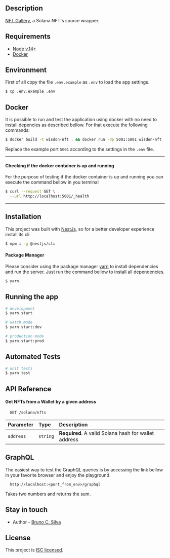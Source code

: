 ## Description

[NFT Gallery](https://github.com/bwmsites/nft-gallery), a Solana NFT's source wrapper.

## Requirements

-   [Node v.14+](https://nodejs.org/)
-   [Docker](https://www.docker.com/)

## Environment

First of all copy the file `.env.example` as `.env` to load the app settings.

```bash
$ cp .env.example .env
```

## Docker

It is possible to run and test the application using docker with no need to install depencies as described bellow. For that execute the following commands:

```bash
$ docker build -t wisdon-nft . && docker run -dp 5001:5001 wisdon-nft
```

Replace the example port `5001` according to the settings in the `.env` file.

---

#### Checking if the docker container is up and running

For the purpose of testing if the docker container is up and running you can execute the command bellow in you terminal

```bash
$ curl --request GET \
  --url http://localhost:5001/_health
```

---

## Installation

This project was built with [NestJs](https://docs.nestjs.com/), so for a better developer experience install its cli.

```bash
$ npm i -g @nestjs/cli
```

#### Package Manager

Please consider using the package manager [yarn](https://yarnpkg.com/) to install dependencies and run the server. Just run the command bellow to install all dependencies.

```bash
$ yarn
```

## Running the app

```bash
# development
$ yarn start

# watch mode
$ yarn start:dev

# production mode
$ yarn start:prod
```

## Automated Tests

```bash
# unit tests
$ yarn test

```

## API Reference

#### Get NFTs from a Wallet by a given address

```http
  GET /solana/nfts
```

| Parameter | Type     | Description                                          |
| :-------- | :------- | :--------------------------------------------------- |
| `address` | `string` | **Required**. A valid Solana hash for wallet address |

## GraphQL

The easiest way to test the GraphQL queries is by accessing the link bellow in your favorite browser and enjoy the playground.

```http
  http://localhost:<port_from_env>/graphql
```

Takes two numbers and returns the sum.

## Stay in touch

-   Author - [Bruno C. Silva](https://www.linkedin.com/in/brunobwm/)

## License

This project is [ISC licensed](LICENSE).
